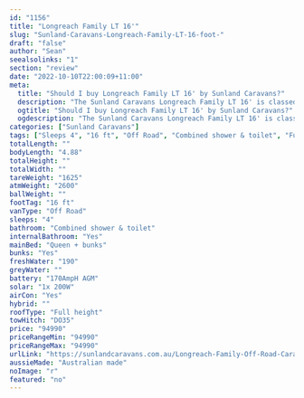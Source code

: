 ```yaml
---
id: "1156"
title: "Longreach Family LT 16'"
slug: "Sunland-Caravans-Longreach-Family-LT-16-foot-"
draft: "false"
author: "Sean"
seealsolinks: "1"
section: "review"
date: "2022-10-10T22:00:09+11:00"
meta:
  title: "Should I buy Longreach Family LT 16' by Sunland Caravans?"
  description: "The Sunland Caravans Longreach Family LT 16' is classed as Off Road, and sleeps 4 people. It is Australian made and comes in at 16 ft. It generally has Combined shower & toilet."
  ogtitle: "Should I buy Longreach Family LT 16' by Sunland Caravans?"
  ogdescription: "The Sunland Caravans Longreach Family LT 16' is classed as Off Road, and sleeps 4 people. It is Australian made and comes in at 16 ft. It generally has Combined shower & toilet."
categories: ["Sunland Caravans"]
tags: ["Sleeps 4", "16 ft", "Off Road", "Combined shower & toilet", "Full height", "80 - 100k"]
totalLength: ""
bodyLength: "4.88"
totalHeight: ""
totalWidth: ""
tareWeight: "1625"
atmWeight: "2600"
ballWeight: ""
footTag: "16 ft"
vanType: "Off Road"
sleeps: "4"
bathroom: "Combined shower & toilet"
internalBathroom: "Yes"
mainBed: "Queen + bunks"
bunks: "Yes"
freshWater: "190"
greyWater: ""
battery: "170AmpH AGM"
solar: "1x 200W"
airCon: "Yes"
hybrid: ""
roofType: "Full height"
towHitch: "DO35"
price: "94990"
priceRangeMin: "94990"
priceRangeMax: "94990"
urlLink: "https://sunlandcaravans.com.au/Longreach-Family-Off-Road-Caravan"
aussieMade: "Australian made"
noImage: "r"
featured: "no"
---
```

